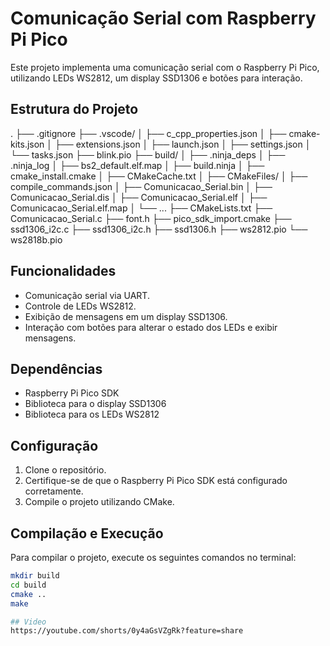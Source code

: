 # Comunicação Serial com Raspberry Pi Pico

Este projeto implementa uma comunicação serial com o Raspberry Pi Pico, utilizando LEDs WS2812, um display SSD1306 e botões para interação.

## Estrutura do Projeto
. ├── .gitignore ├── .vscode/ │ ├── c_cpp_properties.json │ ├── cmake-kits.json │ ├── extensions.json │ ├── launch.json │ ├── settings.json │ └── tasks.json ├── blink.pio ├── build/ │ ├── .ninja_deps │ ├── .ninja_log │ ├── bs2_default.elf.map │ ├── build.ninja │ ├── cmake_install.cmake │ ├── CMakeCache.txt │ ├── CMakeFiles/ │ ├── compile_commands.json │ ├── Comunicacao_Serial.bin │ ├── Comunicacao_Serial.dis │ ├── Comunicacao_Serial.elf │ ├── Comunicacao_Serial.elf.map │ └── ... ├── CMakeLists.txt ├── Comunicacao_Serial.c ├── font.h ├── pico_sdk_import.cmake ├── ssd1306_i2c.c ├── ssd1306_i2c.h ├── ssd1306.h ├── ws2812.pio └── ws2818b.pio


## Funcionalidades

- Comunicação serial via UART.
- Controle de LEDs WS2812.
- Exibição de mensagens em um display SSD1306.
- Interação com botões para alterar o estado dos LEDs e exibir mensagens.

## Dependências

- Raspberry Pi Pico SDK
- Biblioteca para o display SSD1306
- Biblioteca para os LEDs WS2812

## Configuração

1. Clone o repositório.
2. Certifique-se de que o Raspberry Pi Pico SDK está configurado corretamente.
3. Compile o projeto utilizando CMake.

## Compilação e Execução

Para compilar o projeto, execute os seguintes comandos no terminal:

```sh
mkdir build
cd build
cmake ..
make

## Video
https://youtube.com/shorts/0y4aGsVZgRk?feature=share